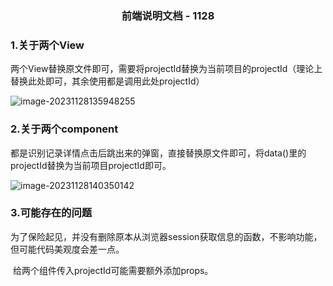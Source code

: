 ### <center>前端说明文档 - 1128</center>

### 1.关于两个View

​		两个View替换原文件即可，需要将projectId替换为当前项目的projectId（理论上替换此处即可，其余使用都是调用此处projectId）

![image-20231128135948255](C:\Users\沧浪诗话\AppData\Roaming\Typora\typora-user-images\image-20231128135948255.png)

### 2.关于两个component

​		都是识别记录详情点击后跳出来的弹窗，直接替换原文件即可，将data()里的projectId替换为当前项目projectId即可。

![image-20231128140350142](C:\Users\沧浪诗话\AppData\Roaming\Typora\typora-user-images\image-20231128140350142.png)

### 3.可能存在的问题

​		为了保险起见，并没有删除原本从浏览器session获取信息的函数，不影响功能，但可能代码美观度会差一点。

​		给两个组件传入projectId可能需要额外添加props。

​		